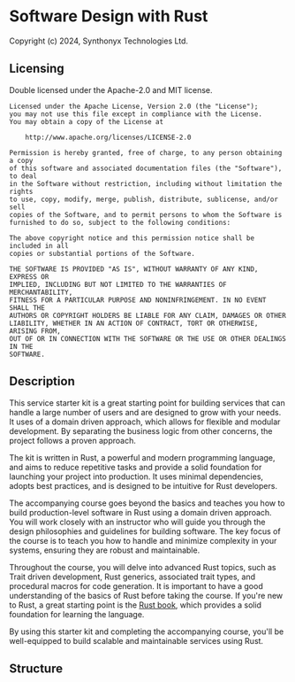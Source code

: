 # Software Design with Rust

Copyright (c) 2024, Synthonyx Technologies Ltd.

## Licensing

Double licensed under the Apache-2.0 and MIT license.

```
Licensed under the Apache License, Version 2.0 (the "License");
you may not use this file except in compliance with the License.
You may obtain a copy of the License at

    http://www.apache.org/licenses/LICENSE-2.0
```

```
Permission is hereby granted, free of charge, to any person obtaining a copy
of this software and associated documentation files (the "Software"), to deal
in the Software without restriction, including without limitation the rights
to use, copy, modify, merge, publish, distribute, sublicense, and/or sell
copies of the Software, and to permit persons to whom the Software is
furnished to do so, subject to the following conditions:

The above copyright notice and this permission notice shall be included in all
copies or substantial portions of the Software.

THE SOFTWARE IS PROVIDED "AS IS", WITHOUT WARRANTY OF ANY KIND, EXPRESS OR
IMPLIED, INCLUDING BUT NOT LIMITED TO THE WARRANTIES OF MERCHANTABILITY,
FITNESS FOR A PARTICULAR PURPOSE AND NONINFRINGEMENT. IN NO EVENT SHALL THE
AUTHORS OR COPYRIGHT HOLDERS BE LIABLE FOR ANY CLAIM, DAMAGES OR OTHER
LIABILITY, WHETHER IN AN ACTION OF CONTRACT, TORT OR OTHERWISE, ARISING FROM,
OUT OF OR IN CONNECTION WITH THE SOFTWARE OR THE USE OR OTHER DEALINGS IN THE
SOFTWARE.
```

## Description

This service starter kit is a great starting point for building services that can handle a large number of users and are designed to grow with your needs. It uses of a domain driven approach, which allows for flexible and modular development. By separating the business logic from other concerns, the project follows a proven approach.

The kit is written in Rust, a powerful and modern programming language, and aims to reduce repetitive tasks and provide a solid foundation for launching your project into production. It uses minimal dependencies, adopts best practices, and is designed to be intuitive for Rust developers.

The accompanying course goes beyond the basics and teaches you how to build production-level software in Rust using a domain driven approach. You will work closely with an instructor who will guide you through the design philosophies and guidelines for building software. The key focus of the course is to teach you how to handle and minimize complexity in your systems, ensuring they are robust and maintainable.

Throughout the course, you will delve into advanced Rust topics, such as Trait driven development, Rust generics, associated trait types, and procedural macros for code generation. It is important to have a good understanding of the basics of Rust before taking the course. If you're new to Rust, a great starting point is the [Rust book](https://doc.rust-lang.org/book/), which provides a solid foundation for learning the language.

By using this starter kit and completing the accompanying course, you'll be well-equipped to build scalable and maintainable services using Rust.

## Structure
